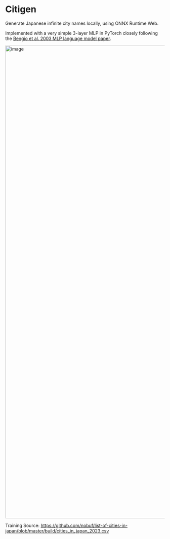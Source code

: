 # Citigen

Generate Japanese infinite city names locally, using ONNX Runtime Web.

Implemented with a very simple 3-layer MLP in PyTorch closely following the [Bengio et al. 2003 MLP language model paper](https://www.jmlr.org/papers/volume3/bengio03a/bengio03a.pdf).

<img width="1496" alt="image" src="https://github.com/user-attachments/assets/3b60bd8b-5569-4ba8-b29e-5453437dec51" />

Training Source: https://github.com/nobuf/list-of-cities-in-japan/blob/master/build/cities_in_japan_2023.csv

